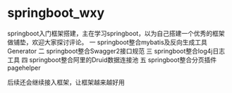 # springboot_wxy
springboot入门框架搭建，主在学习springboot，以为自己搭建一个优秀的框架做铺垫，欢迎大家探讨评论。
一 springboot整合mybatis及反向生成工具Generator
二 springboot整合Swagger2接口规范
三 springboot整合log4j日志工具
四 springboot整合阿里的Druid数据连接池
五 springboot整合分页插件pagehelper


后续还会继续接入框架，让框架越来越好用

